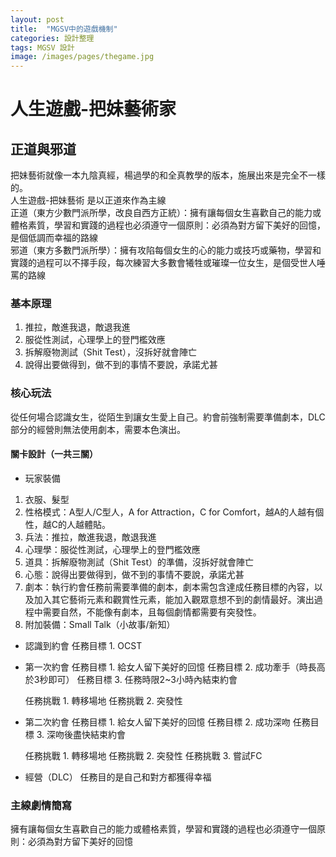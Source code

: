 ```yaml
---
layout: post
title:  "MGSV中的遊戲機制"
categories: 設計整理
tags: MGSV 設計
image: /images/pages/thegame.jpg
---
```



# 人生遊戲-把妹藝術家

## 正道與邪道
把妹藝術就像一本九陰真經，楊過學的和全真教學的版本，施展出來是完全不一樣的。  
人生遊戲-把妹藝術 是以正道來作為主線  
正道（東方少數門派所學，改良自西方正統）：擁有讓每個女生喜歡自己的能力或體格素質，學習和實踐的過程也必須遵守一個原則：必須為對方留下美好的回憶，是個低調而幸福的路線  
邪道（東方多數門派所學）：擁有攻陷每個女生的心的能力或技巧或藥物，學習和實踐的過程可以不擇手段，每次練習大多數會犧牲或璀璨一位女生，是個受世人唾罵的路線  
  
### 基本原理
 1. 推拉，敵進我退，敵退我進 
 2. 服從性測試，心理學上的登門檻效應
 3. 拆解廢物測試（Shit Test），沒拆好就會陣亡
 4. 說得出要做得到，做不到的事情不要說，承諾尤甚

### 核心玩法

從任何場合認識女生，從陌生到讓女生愛上自己。約會前強制需要準備劇本，DLC部分的經營則無法使用劇本，需要本色演出。

#### 關卡設計（一共三關）
+ 玩家裝備
 1. 衣服、髮型
 2. 性格模式：A型人/C型人，A for Attraction，C for Comfort，越A的人越有個性，越C的人越體貼。
 3. 兵法：推拉，敵進我退，敵退我進 
 4. 心理學：服從性測試，心理學上的登門檻效應
 5. 道具：拆解廢物測試（Shit Test）的準備，沒拆好就會陣亡
 6. 心態：說得出要做得到，做不到的事情不要說，承諾尤甚
 7. 劇本：執行約會任務前需要準備的劇本，劇本需包含達成任務目標的內容，以及加入其它藝術元素和觀賞性元素，能加入觀眾意想不到的劇情最好。演出過程中需要自然，不能像有劇本，且每個劇情都需要有突發性。
 8. 附加裝備：Small Talk（小故事/新知）
 
+ 認識到約會
  任務目標 1. OCST
+ 第一次約會 
  任務目標 1. 給女人留下美好的回憶
  任務目標 2. 成功牽手（時長高於3秒即可）
  任務目標 3. 任務時限2~3小時內結束約會
  
  任務挑戰 1. 轉移場地
  任務挑戰 2. 突發性
  
+ 第二次約會 
  任務目標 1. 給女人留下美好的回憶
  任務目標 2. 成功深吻
  任務目標 3. 深吻後盡快結束約會
  
  任務挑戰 1. 轉移場地
  任務挑戰 2. 突發性
  任務挑戰 3. 嘗試FC
  
+ 經營（DLC） 任務目的是自己和對方都獲得幸福

### 主線劇情簡寫 

擁有讓每個女生喜歡自己的能力或體格素質，學習和實踐的過程也必須遵守一個原則：必須為對方留下美好的回憶
